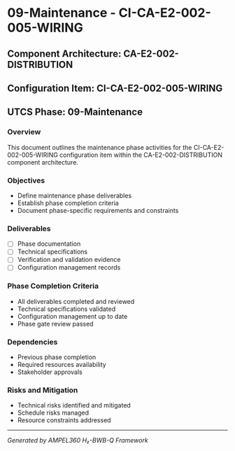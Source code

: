# 09-Maintenance - CI-CA-E2-002-005-WIRING

## Component Architecture: CA-E2-002-DISTRIBUTION
## Configuration Item: CI-CA-E2-002-005-WIRING
## UTCS Phase: 09-Maintenance

### Overview
This document outlines the maintenance phase activities for the CI-CA-E2-002-005-WIRING configuration item within the CA-E2-002-DISTRIBUTION component architecture.

### Objectives
- Define maintenance phase deliverables
- Establish phase completion criteria
- Document phase-specific requirements and constraints

### Deliverables
- [ ] Phase documentation
- [ ] Technical specifications
- [ ] Verification and validation evidence
- [ ] Configuration management records

### Phase Completion Criteria
- All deliverables completed and reviewed
- Technical specifications validated
- Configuration management up to date
- Phase gate review passed

### Dependencies
- Previous phase completion
- Required resources availability
- Stakeholder approvals

### Risks and Mitigation
- Technical risks identified and mitigated
- Schedule risks managed
- Resource constraints addressed

---
*Generated by AMPEL360 H₂-BWB-Q Framework*
